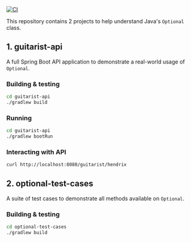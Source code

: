 [![CI](https://github.com/tkgregory/optional-examples/actions/workflows/gradle.yml/badge.svg)](https://github.com/tkgregory/optional-examples/actions/workflows/gradle.yml)

This repository contains 2 projects to help understand Java's `Optional` class.

## 1. guitarist-api

A full Spring Boot API application to demonstrate a real-world usage of `Optional`.

### Building & testing

```bash
cd guitarist-api
./gradlew build
```

### Running
```bash
cd guitarist-api
./gradlew bootRun
```

### Interacting with API

```bash
curl http://localhost:8080/guitarist/hendrix
```

## 2. optional-test-cases

A suite of test cases to demonstrate all methods available on `Optional`.

### Building & testing

```bash
cd optional-test-cases
./gradlew build
```